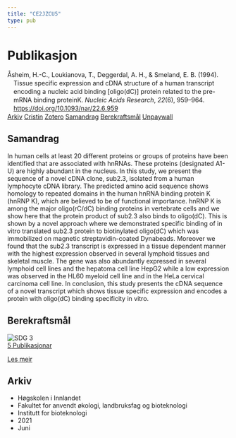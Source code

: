 ```yaml
---
title: "CE2JZCU5"
type: pub
---
```

<h1>Publikasjon</h1>
<article id="csl-bib-container-CE2JZCU5" class="csl-bib-container">
  <div class="csl-bib-body" style="line-height: 1.35; padding-left: 1em; text-indent:-1em;">
  <div class="csl-entry">&#xC5;sheim, H.-C., Loukianova, T., Deggerdal, A. H., &amp; Smeland, E. B. (1994). Tissue specific expression and cDNA structure of a human transcript encoding a nucleic acid binding [oligo(dC)] protein related to the pre-mRNA binding proteinK. <i>Nucleic Acids Research</i>, <i>22</i>(6), 959&#x2013;964. <a href="https://doi.org/10.1093/nar/22.6.959">https://doi.org/10.1093/nar/22.6.959</a></div>
</div>
  <div class="csl-bib-buttons">
    <a href="#taxonomy-article-CE2JZCU5" class="csl-bib-button">Arkiv</a>
    <a href="https://app.cristin.no/results/show.jsf?id=1914019" alt="Cristin URL" class="csl-bib-button">Cristin</a>
    <a href="http://zotero.org/groups/5402882/items/CE2JZCU5" alt="Zotero URL" class="csl-bib-button">Zotero</a>
    <a href="#abstract-article-CE2JZCU5" class="csl-bib-button">Samandrag</a>
    <a href="#sdg-article-CE2JZCU5" class="csl-bib-button">Berekraftsmål</a>
    <a href="https://europepmc.org/articles/pmc307915?pdf=render" class="csl-bib-button">Unpaywall</a>
  </div>
  <div id="csl-bib-meta-container-CE2JZCU5"></div>
</article>
<div id="csl-bib-meta-CE2JZCU5" class="csl-bib-meta">
  <article id="abstract-article-CE2JZCU5" class="abstract-article">
    <h1>Samandrag</h1>
    In human cells at least 20 different proteins or groups of proteins have been identified that are associated with hnRNAs. These proteins (designated A1-U) are highly abundant in the nucleus. In this study, we present the sequence of a novel cDNA clone, sub2.3, isolated from a human lymphocyte cDNA library. The predicted amino acid sequence shows homology to repeated domains in the human hnRNA binding protein K (hnRNP K), which are believed to be of functional importance. hnRNP K is among the major oligo(rC/dC) binding proteins in vertebrate cells and we show here that the protein product of sub2.3 also binds to oligo(dC). This is shown by a novel approach where we demonstrated specific binding of in vitro translated sub2.3 protein to biotinylated oligo(dC) which was immobilized on magnetic streptavidin-coated Dynabeads. Moreover we found that the sub2.3 transcript is expressed in a tissue dependent manner with the highest expression observed in several lymphoid tissues and skeletal muscle. The gene was also abundantly expressed in several lymphoid cell lines and the hepatoma cell line HepG2 while a low expression was observed in the HL60 myeloid cell line and in the HeLa cervical carcinoma cell line. In conclusion, this study presents the cDNA sequence of a novel transcript which shows tissue specific expression and encodes a protein with oligo(dC) binding specificity in vitro.
  </article>
  <article id="sdg-article-CE2JZCU5" class="sdg-article">
    <h1>Berekraftsmål</h1>
    <div class="sdg-container"><div id="sdg3" class="sdg"> <img src="{{< params subfolder >}}images/sdg/sdg03_no.png" class="image" alt="SDG 3"> <div class="sdg-overlay"> <a href="{{< params subfolder >}}no/archive/?sdg=3#archive" class="sdg-publication-count"><span>5</span> Publikasjonar</a> <p><a href="NA" class="sdg-read-more">Les meir</a></p> </div> </div></div>
  </article>
  <article id="taxonomy-article-CE2JZCU5" class="taxonomy-article">
    <h1>Arkiv</h1>
    <ul>
      <li>Høgskolen i Innlandet</li>
      <li>Fakultet for anvendt økologi, landbruksfag og bioteknologi</li>
      <li>Institutt for bioteknologi</li>
      <li>2021</li>
      <li>Juni</li>
    </ul>
  </article>
</div>
